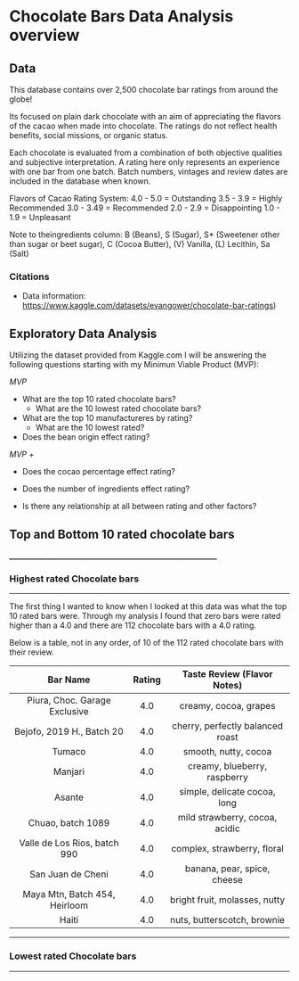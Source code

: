 # Chocolate Bars Data Analysis overview



## Data

This database contains over 2,500 chocolate bar ratings from around the globe!

Its focused on plain dark chocolate with an aim of appreciating the flavors of the cacao when made into chocolate. The ratings do not reflect health benefits, social missions, or organic status.

Each chocolate is evaluated from a combination of both objective qualities and subjective interpretation. A rating here only represents an experience with one bar from one batch. Batch numbers, vintages and review dates are included in the database when known.

Flavors of Cacao Rating System:
4.0 - 5.0 = Outstanding
3.5 - 3.9 = Highly Recommended
3.0 - 3.49 = Recommended
2.0 - 2.9 = Disappointing
1.0 - 1.9 = Unpleasant

Note to theingredients column:
B (Beans), S (Sugar), S* (Sweetener other than sugar or beet sugar), C (Cocoa Butter), (V) Vanilla, (L) Lecithin, Sa (Salt)

### **Citations**
- Data information: https://www.kaggle.com/datasets/evangower/chocolate-bar-ratings)

## Exploratory Data Analysis

Utilizing the dataset provided from Kaggle.com I will be answering the following questions starting with my Minimun Viable Product (MVP):

*MVP* 
- What are the top 10 rated chocolate bars?
    - What are the 10 lowest rated chocolate bars?
- What are the top 10 manufactureres by rating?
    - What are the 10 lowest rated?
- Does the bean origin effect rating?

*MVP +*
- Does the cocao percentage effect rating?
- Does the number of ingredients effect rating?

- Is there any relationship at all between rating and other factors?

## Top and Bottom 10 rated chocolate bars
**________________________________________________________**
### Highest rated Chocolate bars
___
The first thing I wanted to know when I looked at this data was what the top 10 rated bars were. Through my analysis I found that zero bars were rated higher than a 4.0 and there are 112 chocolate bars with a 4.0 rating.

Below is a table, not in any order, of 10 of the 112 rated chocolate bars with their review.

|            Bar Name           | Rating |    Taste Review (Flavor Notes)   |
|:-----------------------------:|:------:|:--------------------------------:|
| Piura, Choc. Garage Exclusive |   4.0  | creamy, cocoa, grapes            |
| Bejofo, 2019 H., Batch 20     |   4.0  | cherry, perfectly balanced roast |
| Tumaco                        |   4.0  | smooth, nutty, cocoa             |
| Manjari                       |   4.0  | creamy, blueberry, raspberry     |
| Asante                        |   4.0  | simple, delicate cocoa, long     |
| Chuao, batch 1089             |   4.0  | mild strawberry, cocoa, acidic   |
| Valle de Los Rios, batch 990  |   4.0  | complex, strawberry, floral      |
| San Juan de Cheni             |   4.0  | banana, pear, spice, cheese      |
| Maya Mtn, Batch 454, Heirloom |   4.0  | bright fruit, molasses, nutty    |
| Haiti                         |   4.0  | nuts, butterscotch, brownie      |
___
### Lowest rated Chocolate bars
___

